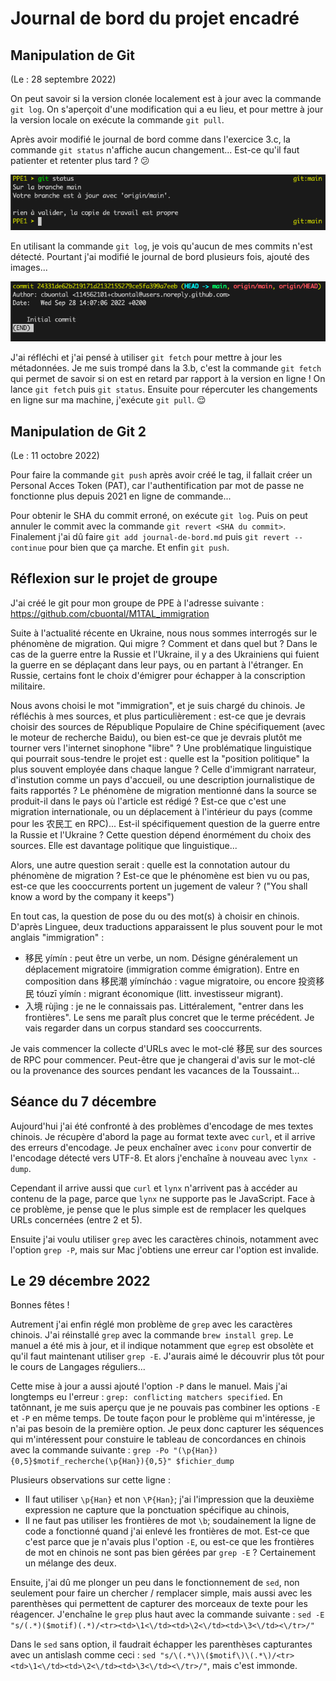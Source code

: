 # Journal de bord du projet encadré

## Manipulation de Git

(Le : 28 septembre 2022)

On peut savoir si la version clonée localement est à jour avec la commande `git log`. On s'aperçoit d'une modification qui a eu lieu, et pour mettre à jour la version locale on exécute la commande `git pull`.

Après avoir modifié le journal de bord comme dans l'exercice 3.c, la commande `git status` n'affiche aucun changement... Est-ce qu'il faut patienter et retenter plus tard ? :confused:

![la commande ne détecte pas les modifications de la version en ligne](images/erreur_synchro.png)

En utilisant la commande `git log`, je vois qu'aucun de mes commits n'est détecté. Pourtant j'ai modifié le journal de bord plusieurs fois, ajouté des images...

![git log ne détecte pas les commits faits en ligne](images/erreur_log.png)

J'ai réfléchi et j'ai pensé à utiliser `git fetch` pour mettre à jour les métadonnées. Je me suis trompé dans la 3.b, c'est la commande `git fetch` qui permet de savoir si on est en retard par rapport à la version en ligne ! On lance `git fetch` puis `git status`. Ensuite pour répercuter les changements en ligne sur ma machine, j'exécute `git pull`. :relieved:



## Manipulation de Git 2

(Le : 11 octobre 2022)

Pour faire la commande `git push` après avoir créé le tag, il fallait créer un Personal Acces Token (PAT), car l'authentification par mot de passe ne fonctionne plus depuis 2021 en ligne de commande...

Pour obtenir le SHA du commit erroné, on exécute `git log`. Puis on peut annuler le commit avec la commande `git revert <SHA du commit>`. Finalement j'ai dû faire `git add journal-de-bord.md` puis `git revert --continue` pour bien que ça marche. Et enfin `git push`.


## Réflexion sur le projet de groupe

J'ai créé le git pour mon groupe de PPE à l'adresse suivante : https://github.com/cbuontal/M1TAL_immigration

Suite à l'actualité récente en Ukraine, nous nous sommes interrogés sur le phénomène de migration. Qui migre ? Comment et dans quel but ? Dans le cas de la guerre entre la Russie et l'Ukraine, il y a des Ukrainiens qui fuient la guerre en se déplaçant dans leur pays, ou en partant à l'étranger. En Russie, certains font le choix d'émigrer pour échapper à la conscription militaire.


Nous avons choisi le mot "immigration", et je suis chargé du chinois. Je réfléchis à mes sources, et plus particulièrement : est-ce que je devrais choisir des sources de République Populaire de Chine spécifiquement (avec le moteur de recherche Baidu), ou bien est-ce que je devrais plutôt me tourner vers l'internet sinophone "libre" ? 
Une problématique linguistique qui pourrait sous-tendre le projet est : quelle est la "position politique" la plus souvent employée dans chaque langue ? Celle d'immigrant narrateur, d'instution comme un pays d'accueil, ou une description journalistique de faits rapportés ? Le phénomène de migration mentionné dans la source se produit-il dans le pays où l'article est rédigé ? Est-ce que c'est une migration internationale, ou un déplacement à l'intérieur du pays (comme pour les 农民工 en RPC)... Est-il spécifiquement question de la guerre entre la Russie et l'Ukraine ?
Cette question dépend énormément du choix des sources. Elle est davantage politique que linguistique... 

Alors, une autre question serait : quelle est la connotation autour du phénomène de migration ? Est-ce que le phénomène est bien vu ou pas, est-ce que les cooccurrents portent un jugement de valeur ? ("You shall know a word by the company it keeps")

En tout cas, la question de pose du ou des mot(s) à choisir en chinois. D'après Linguee, deux traductions apparaissent le plus souvent pour le mot anglais "immigration" :
- 移民 yímín : peut être un verbe, un nom. Désigne généralement un déplacement migratoire (immigration comme émigration). Entre en composition dans 移民潮 yímíncháo : vague migratoire, ou encore 投资移民 tóuzī yímín : migrant économique (litt. investisseur migrant).
- 入境 rùjìng : je ne le connaissais pas. Littéralement, "entrer dans les frontières". Le sens me paraît plus concret que le terme précédent. Je vais regarder dans un corpus standard ses cooccurrents.

Je vais commencer la collecte d'URLs avec le mot-clé 移民 sur des sources de RPC pour commencer. Peut-être que je changerai d'avis sur le mot-clé ou la provenance des sources pendant les vacances de la Toussaint...

## Séance du 7 décembre

Aujourd'hui j'ai été confronté à des problèmes d'encodage de mes textes chinois. Je récupère d'abord la page au format texte avec `curl`, et il arrive des erreurs d'encodage. Je peux enchaîner avec `iconv` pour convertir de l'encodage détecté vers UTF-8. Et alors j'enchaîne à nouveau avec `lynx -dump`. 

Cependant il arrive aussi que `curl` et `lynx` n'arrivent pas à accéder au contenu de la page, parce que `lynx` ne supporte pas le JavaScript. Face à ce problème, je pense que le plus simple est de remplacer les quelques URLs concernées (entre 2 et 5).

Ensuite j'ai voulu utiliser `grep` avec les caractères chinois, notamment avec l'option `grep -P`, mais sur Mac j'obtiens une erreur car l'option est invalide. 

## Le 29 décembre 2022

Bonnes fêtes !

Autrement j'ai enfin réglé mon problème de `grep` avec les caractères chinois. J'ai réinstallé `grep` avec la commande `brew install grep`. Le manuel a été mis à jour, et il indique notamment que `egrep` est obsolète et qu'il faut maintenant utiliser `grep -E`. J'aurais aimé le découvrir plus tôt pour le cours de Langages réguliers...

Cette mise à jour a aussi ajouté l'option `-P` dans le manuel. Mais j'ai longtemps eu l'erreur : `grep: conflicting matchers specified`. En tatônnant, je me suis aperçu que je ne pouvais pas combiner les options `-E` et `-P` en même temps. De toute façon pour le problème qui m'intéresse, je n'ai pas besoin de la première option. Je peux donc capturer les séquences qui m'intéressent pour constuire le tableau de concordances en chinois avec la commande suivante : 
`grep -Po "(\p{Han}){0,5}$motif_recherche(\p{Han}){0,5}" $fichier_dump`

Plusieurs observations sur cette ligne :
- Il faut utiliser `\p{Han}` et non `\P{Han}`; j'ai l'impression que la deuxième expression ne capture que la ponctuation spécifique au chinois,
- Il ne faut pas utiliser les frontières de mot `\b`; soudainement la ligne de code a fonctionné quand j'ai enlevé les frontières de mot. Est-ce que c'est parce que je n'avais plus l'option `-E`, ou est-ce que les frontières de mot en chinois ne sont pas bien gérées par `grep -E` ? Certainement un mélange des deux.

Ensuite, j'ai dû me plonger un peu dans le fonctionnement de `sed`, non seulement pour faire un chercher / remplacer simple, mais aussi avec les parenthèses qui permettent de capturer des morceaux de texte pour les réagencer. J'enchaîne le `grep` plus haut avec la commande suivante : 
`sed -E "s/(.*)($motif)(.*)/<tr><td>\1<\/td><td>\2<\/td><td>\3<\/td><\/tr>/"`

Dans le `sed` sans option, il faudrait échapper les parenthèses capturantes avec un antislash comme ceci :
`sed "s/\(.*\)\($motif\)\(.*\)/<tr><td>\1<\/td><td>\2<\/td><td>\3<\/td><\/tr>/"`, mais c'est immonde.
